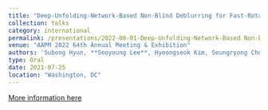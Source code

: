 ```yaml
---
title: "Deep-Unfolding-Network-Based Non-Blind Deblurring for Fast-Rotating Wide-Angle Digital Breast Tomosynthesis"
collection: talks
category: international
permalink: /presentations/2022-08-01-Deep-Unfolding-Network-Based Non-Blind Deblurring for Fast-Rotating Wide-Angle Digital Breast Tomosynthesis
venue: "AAPM 2022 64th Annual Meeting & Exhibition"
authors: 'Subong Hyun, **Seoyoung Lee**, Hyeongseok Kim, Seungryong Cho'
type: Oral
date: 2021-07-25
location: "Washington, DC"
---
```


[More information here](https://w4.aapm.org/meetings/2022AM/programInfo/programAbs.php?sid=10623&aid=65823)
